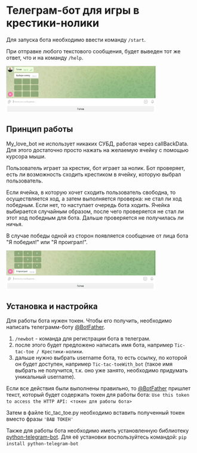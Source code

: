 # Телеграм-бот для игры в крестики-нолики

Для запуска бота необходимо ввести команду `/start`.

При отправке любого текстового сообщения, будет выведен тот же ответ, что и на команду `/help`.

<img src="Screens/2022-10-21_191200.jpg" width="400" alt="Начало работы бота">

## Принцип работы

My_love_bot не использует никаких СУБД, работая через callBackData. Для этого достаточно просто нажать на желаемую ячейку с помощью курсора мыши.

Пользователь играет за крестик, бот играет за нолик.
Бот проверяет, есть ли возможность сходить крестиком в ячейку, которую выбрал пользователь.

Если ячейка, в которую хочет сходить пользователь свободна, то осуществляется ход, а затем выполняется проверка: не стал ли ход победным. Если нет, то наступает очередь бота ходить. Ячейка выбирается случайным образом, после чего проверяется не стал ли этот ход победным для бота. Дальше проверяется не получилась ли ничья.

В случае победы одной из сторон появляется сообщение от лица бота "Я победил!" или "Я проиграл!".

<img src="Screens/2022-10-21_191851.jpg" width="400" alt="Окончание игры">

## Установка и настройка

Для работы бота нужен токен. Чтобы его получить, необходимо написать телеграмм-боту [@BotFather](https://t.me/BotFather).
1) `/newbot` - команда для регистрации бота в телеграм.
2) после этого будет предложено написать имя бота, например `Tic-tac-toe / Крестики-нолики`.
3) дальше нужно выбрать username бота, то есть ссылку, по которой он будет доступен, например `Tic-tac-toeWith_bot` (такое имя выбрать не получится, т.к. оно уже занято, необходимо придумать уникальный username).

Если все действия были выполнены правильно, то [@BotFather](https://t.me/BotFather) пришлет текст, который будет содержать токен для работы бота:
`Use this token to access the HTTP API: <токен для работы бота>`

Затем в файле tic_tac_toe.py необходимо вставить полученный токен вместо фразы `'ВАШ ТОКЕН'`

Также для работы бота необходимо иметь установленную библиотеку [python-telegram-bot](https://python-telegram-bot.org/). Для её установки воспользуйтесь командой:
`pip install python-telegram-bot`